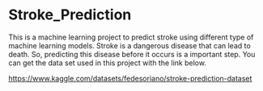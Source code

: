 # Stroke_Prediction
This is a machine learning project to predict stroke using different type of machine learning models. Stroke is a dangerous disease that can lead to death. So, predicting this disease before it occurs is a important step. You can get the data set used in this project with the link below.

https://www.kaggle.com/datasets/fedesoriano/stroke-prediction-dataset
